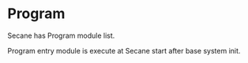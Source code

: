 # Program

Secane has Program module list.

Program entry module is execute at Secane start after base system init.